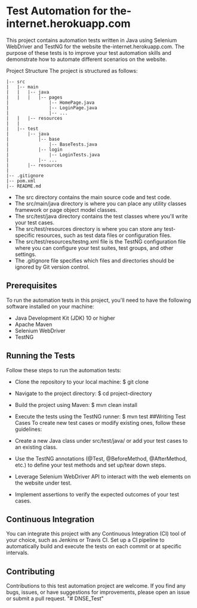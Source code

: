 # Test Automation for the-internet.herokuapp.com
This project contains automation tests written in Java using Selenium WebDriver and TestNG for the website the-internet.herokuapp.com. The purpose of these tests is to improve your test automation skills and demonstrate how to automate different scenarios on the website.

Project Structure
The project is structured as follows:

```
|-- src
|   |-- main
|   |   |-- java
|   |   |   |-- pages
|               |-- HomePage.java
|               |-- LoginPage.java
|               |-- ...
|   |   |-- resources
|   |
|   |-- test
|       |-- java
|           |-- base
|               |-- BaseTests.java
|           |-- login
|               |-- LoginTests.java
|           |-- ...
|       |-- resources
|
|-- .gitignore
|-- pom.xml
|-- README.md
```

- The src directory contains the main source code and test code.
- The src/main/java directory is where you can place any utility classes framework or page object model classes.
- The src/test/java directory contains the test classes where you'll write your test cases.
- The src/test/resources directory is where you can store any test-specific resources, such as test data files or configuration files.
- The src/test/resources/testng.xml file is the TestNG configuration file where you can configure your test suites, test groups, and other settings.
- The .gitignore file specifies which files and directories should be ignored by Git version control.

## Prerequisites
To run the automation tests in this project, you'll need to have the following software installed on your machine:

- Java Development Kit (JDK) 10 or higher
- Apache Maven
- Selenium WebDriver
- TestNG


## Running the Tests
Follow these steps to run the automation tests:

- Clone the repository to your local machine: $ git clone <repository-url>
- Navigate to the project directory: $ cd project-directory
- Build the project using Maven: $ mvn clean install
- Execute the tests using the TestNG runner: $ mvn test
##Writing Test Cases
To create new test cases or modify existing ones, follow these guidelines:

- Create a new Java class under src/test/java/ or add your test cases to an existing class.
- Use the TestNG annotations (@Test, @BeforeMethod, @AfterMethod, etc.) to define your test methods and set up/tear down steps.
- Leverage Selenium WebDriver API to interact with the web elements on the website under test.
- Implement assertions to verify the expected outcomes of your test cases.
  
## Continuous Integration
You can integrate this project with any Continuous Integration (CI) tool of your choice, such as Jenkins or Travis CI. Set up a CI pipeline to automatically build and execute the tests on each commit or at specific intervals.

## Contributing
Contributions to this test automation project are welcome. If you find any bugs, issues, or have suggestions for improvements, please open an issue or submit a pull request.
"# DNSE_Test" 
